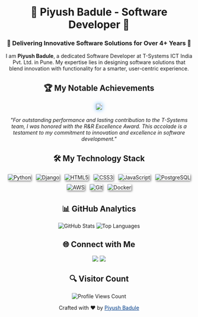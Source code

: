 <h1 align="center">🌟 Piyush Badule - Software Developer 🌟</h1>
<h3 align="center">🚀 Delivering Innovative Software Solutions for Over 4+ Years 🚀</h3>

<!-- Introduction -->
<p align="center">
  I am <strong>Piyush Badule</strong>, a dedicated Software Developer at T-Systems ICT India Pvt. Ltd. in Pune. My expertise lies in designing software solutions that blend innovation with functionality for a smarter, user-centric experience.
</p>

<!-- R&R Award -->
<h2 align="center">🏆 My Notable Achievements</h2>
<p align="center">
  <!-- R&R Award Badge -->
  <img src="https://img.shields.io/badge/🌟-R%26R%20Excellence%20Award-2088FF?style=for-the-badge&logo=medal&logoColor=white" style="margin: 5px; box-shadow: 0px 0px 12px rgba(33, 150, 243, 0.7);"/>
</p>
<p align="center" style="font-style: italic; max-width: 800px; margin: auto;">
  <em>"For outstanding performance and lasting contribution to the T-Systems team, I was honored with the R&R Excellence Award. This accolade is a testament to my commitment to innovation and excellence in software development."</em>
</p>

<!-- Technologies -->
<h2 align="center">🛠️ My Technology Stack</h2>
<p align="center">
  <!-- Python -->
  <img src="https://img.shields.io/badge/Python-3776AB?style=for-the-badge&logo=python&logoColor=white" alt="Python" style="margin: 5px; box-shadow: 2px 2px 5px grey;"/>
  <!-- Django -->
  <img src="https://img.shields.io/badge/Django-092E20?style=for-the-badge&logo=django&logoColor=white" alt="Django" style="margin: 5px; box-shadow: 2px 2px 5px grey;"/>
  <!-- HTML5 -->
  <img src="https://img.shields.io/badge/HTML5-E34F26?style=for-the-badge&logo=html5&logoColor=white" alt="HTML5" style="margin: 5px; box-shadow: 2px 2px 5px grey;"/>
  <!-- CSS3 -->
  <img src="https://img.shields.io/badge/CSS3-1572B6?style=for-the-badge&logo=css3&logoColor=white" alt="CSS3" style="margin: 5px; box-shadow: 2px 2px 5px grey;"/>
  <!-- JavaScript -->
  <img src="https://img.shields.io/badge/JavaScript-F7DF1E?style=for-the-badge&logo=javascript&logoColor=black" alt="JavaScript" style="margin: 5px; box-shadow: 2px 2px 5px grey;"/>
  <!-- PostgreSQL -->
  <img src="https://img.shields.io/badge/Postgresql-336791?style=for-the-badge&logo=postgresql&logoColor=white" alt="PostgreSQL" style="margin: 5px; box-shadow: 2px 2px 5px grey;"/>
  <!-- AWS -->
  <img src="https://img.shields.io/badge/AWS-232F3E?style=for-the-badge&logo=amazonaws&logoColor=white" alt="AWS" style="margin: 5px; box-shadow: 2px 2px 5px grey;"/>
  <!-- Git -->
  <img src="https://img.shields.io/badge/GIT-F05032?style=for-the-badge&logo=git&logoColor=white" alt="Git" style="margin: 5px; box-shadow: 2px 2px 5px grey;"/>
  <!-- Docker -->
  <img src="https://img.shields.io/badge/Docker-2496ED?style=for-the-badge&logo=docker&logoColor=white" alt="Docker" style="margin: 5px; box-shadow: 2px 2px 5px grey;"/>
</p>


<!-- GitHub Metrics -->
<h2 align="center">📊 GitHub Analytics</h2>
<p align="center">
  <img src="https://github-readme-stats.vercel.app/api?username=PiyushBadule&show_icons=true&theme=blue-green" alt="GitHub Stats"/>
  <img src="https://github-readme-stats.vercel.app/api/top-langs/?username=PiyushBadule&layout=compact&theme=blue-green" alt="Top Languages"/>
</p>

<!-- Connecting -->
<h2 align="center">🌐 Connect with Me</h2>
<p align="center">
  <a href="https://www.linkedin.com/in/piyush-badule/"><img src="https://img.shields.io/badge/LinkedIn-0077B5?style=for-the-badge&logo=linkedin&logoColor=white"/></a>
  <a href="mailto:piyu.badule30@gmail.com"><img src="https://img.shields.io/badge/Gmail-D14836?style=for-the-badge&logo=gmail&logoColor=white"/></a>
</p>

<!-- Visitor Count -->
<h2 align="center">🔍 Visitor Count</h2>
<p align="center">
  <img src="https://profile-counter.glitch.me/PiyushBadule/count.svg" alt="Profile Views Count"/>
</p>

<!-- Footer -->
<p align="center">
  Crafted with ❤️ by <a href="https://github.com/PiyushBadule" style="color: #023E8A;">Piyush Badule</a>
</p>
